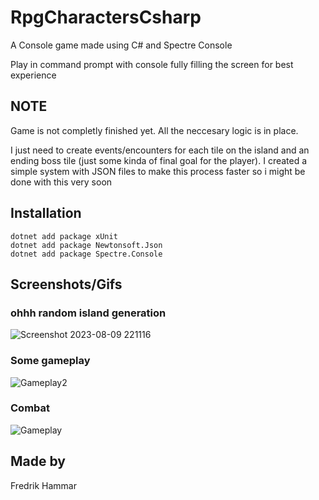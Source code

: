 # RpgCharactersCsharp
A Console game made using C# and Spectre Console

Play in command prompt with console fully filling the screen for best experience

## NOTE

Game is not completly finished yet. All the neccesary logic is in place. 

I just need to create events/encounters for each tile on the island and an ending boss tile (just some kinda of final goal for the player).
I created a simple system with JSON files to make this process faster so i might be done with this very soon

## Installation

```
dotnet add package xUnit
dotnet add package Newtonsoft.Json
dotnet add package Spectre.Console
```

## Screenshots/Gifs

### ohhh random island generation

![Screenshot 2023-08-09 221116](https://github.com/Muguai/RpgCharactersCsharp/assets/37656342/570a769d-7b92-4c26-a136-9db7245d94a7)

### Some gameplay

![Gameplay2](https://github.com/Muguai/RpgCharactersCsharp/assets/37656342/857794ef-4495-4751-b538-3b6a1e8cdaa7)


### Combat

![Gameplay](https://github.com/Muguai/RpgCharactersCsharp/assets/37656342/2bef0889-8138-4356-a039-5fe899ae71dd)


## Made by

Fredrik Hammar
